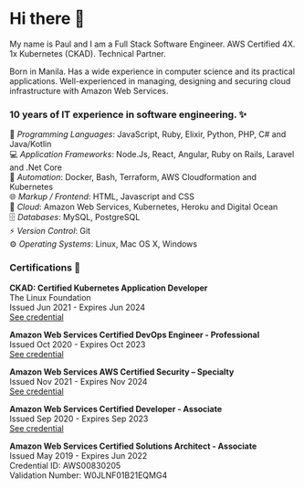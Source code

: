 # Hi there 👋

My name is Paul and I am a Full Stack Software Engineer. AWS Certified 4X. 1x Kubernetes (CKAD). Technical Partner.

Born in Manila. Has a wide experience in computer science and its practical applications. Well-experienced in
managing, designing and securing cloud infrastructure with Amazon Web Services.

### 10 years of IT experience in software engineering. ✨

📝 *Programming Languages*: JavaScript, Ruby, Elixir, Python, PHP, C# and Java/Kotlin<br>
💻 *Application Frameworks*: Node.Js, React, Angular, Ruby on Rails, Laravel and .Net Core<br>
🤖 *Automation*: Docker, Bash, Terraform, AWS Cloudformation and Kubernetes<br>
🌐 *Markup / Frontend*: HTML, Javascript and CSS<br>
🎈 *Cloud*: Amazon Web Services, Kubernetes, Heroku and Digital Ocean<br>
🗄 *Databases*: MySQL, PostgreSQL<br>
⚡ *Version Control*: Git<br>
⚙️ *Operating Systems*: Linux, Mac OS X, Windows<br>

### Certifications 🔖


**CKAD: Certified Kubernetes Application Developer**<br>
The Linux Foundation<br>
Issued Jun 2021 - Expires Jun 2024<br>
[See credential](https://www.credly.com/badges/2733f333-0ee7-4008-8336-1c02d6e2a6f8)<br>

**Amazon Web Services Certified DevOps Engineer - Professional**<br>
Issued Oct 2020 - Expires Oct 2023<br>
[See credential](https://www.credly.com/badges/f7c14603-6094-4048-9908-37410cb90a9d)<br>

**Amazon Web Services AWS Certified Security – Specialty**<br>
Issued Nov 2021 - Expires Nov 2024<br>
[See credential](https://www.credly.com/badges/be76716a-bd22-4dd5-83a0-78517ae17fde)<br>

**Amazon Web Services Certified Developer - Associate**<br>
Issued Sep 2020 - Expires Sep 2023<br>
[See credential](https://www.credly.com/badges/664032ed-7de2-4521-b706-07b2de147fcf)<br>

**Amazon Web Services Certified Solutions Architect - Associate**<br>
Issued May 2019 - Expires Jun 2022<br>
Credential ID: AWS00830205<br>
Validation Number: W0JLNF01B21EQMG4<br>

<!--
**w3kp/w3kp** is a ✨ _special_ ✨ repository because its `README.md` (this file) appears on your GitHub profile.

Here are some ideas to get you started:

- 🔭 I’m currently working on ...
- 🌱 I’m currently learning ...
- 👯 I’m looking to collaborate on ...
- 🤔 I’m looking for help with ...
- 💬 Ask me about ...
- 📫 How to reach me: ...
- 😄 Pronouns: ...
- ⚡ Fun fact: ...
-->
